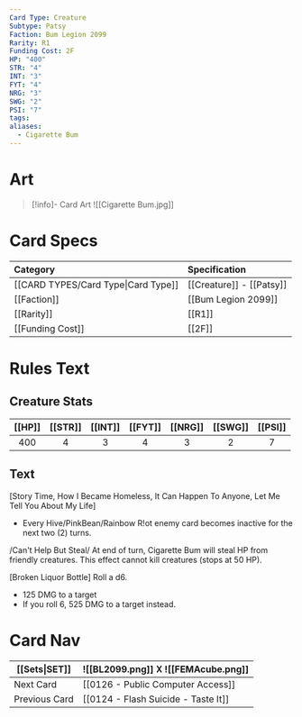 ```yaml
---
Card Type: Creature
Subtype: Patsy
Faction: Bum Legion 2099
Rarity: R1
Funding Cost: 2F
HP: "400"
STR: "4"
INT: "3"
FYT: "4"
NRG: "3"
SWG: "2"
PSI: "7"
tags: 
aliases:
  - Cigarette Bum
---
```

# Art

> [!info]- Card Art
> ![[Cigarette Bum.jpg]]

# Card Specs

| Category | Specification| 
| :--- | :--- |
| [[CARD TYPES/Card Type\|Card Type]] | [[Creature]] - [[Patsy]] |  
| [[Faction]] | [[Bum Legion 2099]] |  
| [[Rarity]] | [[R1]] |  
| [[Funding Cost]] | [[2F]] |  

# Rules Text  

## Creature Stats

| [[HP]] | [[STR]] | [[INT]] | [[FYT]] | [[NRG]] | [[SWG]] | [[PSI]] |
|:------:|:-------:|:-------:|:-------:|:-------:|:-------:|:-------:|
|  400   |    4    |    3    |    4    |    3    |    2    |    7    | 

## Text

[Story Time, How I Became Homeless, It Can Happen To Anyone, Let Me Tell You About My Life] 
- Every Hive/PinkBean/Rainbow R!ot enemy card becomes inactive for the next two (2) turns.
  
/Can't Help But Steal/ 
At end of turn, Cigarette Bum will steal HP from friendly creatures. 
This effect cannot kill creatures (stops at 50 HP).
  
[Broken Liquor Bottle] 
Roll a d6.
- 125 DMG to a target
- If you roll 6, 525 DMG to a target instead.

# Card Nav

| [[Sets\|SET]] |  ![[BL2099.png]] 𐌢 ![[FEMAcube.png]] |
| --- | --- |
| Next Card | [[0126 - Public Computer Access]] |
| Previous Card | [[0124 - Flash Suicide - Taste It]] |

